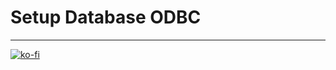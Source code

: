 # Setup Database ODBC

---

[![ko-fi](https://www.ko-fi.com/img/githubbutton_sm.svg)](https://ko-fi.com/T6T41JKMI)
